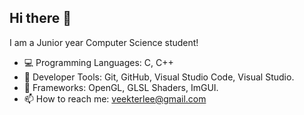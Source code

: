 ## Hi there 👋

I am a Junior year Computer Science student!

- 💻 Programming Languages: C, C++
- 🔨 Developer Tools: Git, GitHub, Visual Studio Code, Visual Studio.
- 💾 Frameworks: OpenGL, GLSL Shaders, ImGUI.
- 📫 How to reach me: veekterlee@gmail.com

<!--
**victor-lee-123/victor-lee-123** is a ✨ _special_ ✨ repository because its `README.md` (this file) appears on your GitHub profile.

Here are some ideas to get you started:

- 🔭 I’m currently working on ...
- 🌱 I’m currently learning ...
- 👯 I’m looking to collaborate on ...
- 🤔 I’m looking for help with ...
- 💬 Ask me about ...
- 📫 How to reach me: ...
- 😄 Pronouns: ...
- ⚡ Fun fact: ...
-->
